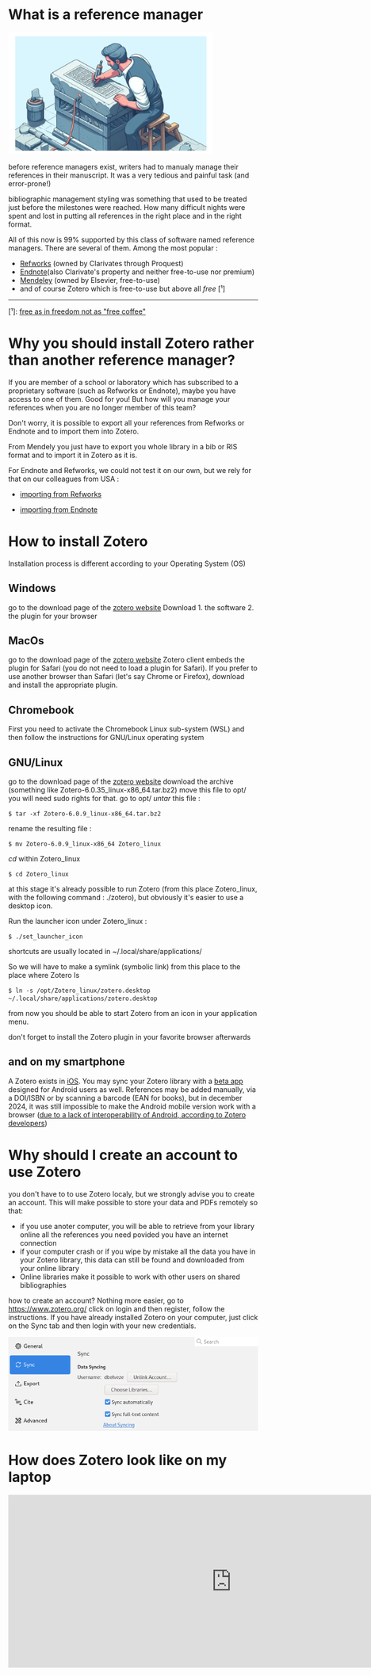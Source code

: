 <!--

title: "First steps with Zotero"  

author: Damien Belvèze

date: january 2025

email: damien.belveze@univ-rennes.fr 

attribute: [First steps with Zotero](https://liascript.github.io/course/?https://raw.githubusercontent.com/damienbelveze/CFCB_IA/main/deroule_cours.md#1) 
        by [Damien Belvèze](damien.belveze@univ-rennes.fr) 
        is licensed under [CC-by-sa](https://creativecommons.org/licenses/by-sa/4.0/?ref=chooser-v1)

language: fr 

link: lia.css

icon: ./images/etoile.png

comment: this guide is adapted to PhD students who discover the free reference manager Zotero. Much of its content comes from the Zotero workshop libguide published by Formadoct and archived on [Internet Archive](https://web.archive.org/web/20210622005132/https://formadoct.doctorat-bretagneloire.fr/zotero_workshop/introduction)

import: https://raw.githubusercontent.com/LiaTemplates/citations/main/README.md

@onload
// this shall load an entire file at starttime that can be referenced
setTimeout(() => { window.bibliographyLoad("https://raw.githubusercontent.com/LiaTemplates/citations/main/bibtex.bib")}, 100)
@end

-->

# What is a reference manager

![](images/working.png)

<!--image made with the help of an AI tool for the website Formadoct on Callisto, Viêt Jeannaud -->

before reference managers exist, writers had to manualy manage their references in their manuscript. It was a very tedious and painful task (and error-prone!)

bibliographic management styling was something that used to be treated just before the milestones were reached. How many difficult nights were spent and lost in putting all references in the right place and in the right format. 

All of this now is 99% supported by this class of software named reference managers. There are several of them. Among the most popular : 

- [Refworks](https://en.wikipedia.org/wiki/RefWorks) (owned by Clarivates through Proquest)  
- [Endnote](https://en.wikipedia.org/wiki/EndNote)(also Clarivate's property and neither free-to-use nor premium)  
- [Mendeley](https://en.wikipedia.org/wiki/Mendeley) (owned by Elsevier, free-to-use) 
- and of course Zotero which is free-to-use but above all *free* [¹]

---
[¹]: [free as in freedom not as "free coffee"](https://sagitter.fedorapeople.org/faif-2.0.pdf)

# Why you should install Zotero rather than another reference manager?

If you are member of a school or laboratory which has subscribed to a proprietary software (such as Refworks or Endnote), maybe you have access to one of them. Good for you! But how will you manage your references when you are no longer member of this team?

Don't worry, it is possible to export all your references from Refworks or Endnote and to import them into Zotero. 

From Mendely you just have to export you whole library in a bib or RIS format and to import it in Zotero as it is.

For Endnote and Refworks, we could not test it on our own, but we rely for that on our colleagues from USA : 

- [importing from Refworks](https://libguides.uta.edu/zotero/importing-refworks-data-into-zotero)  

- [importing from Endnote](https://ask.lib.vt.edu/faq/38201)


# How to install Zotero

Installation process is different according to your Operating System (OS)

## Windows 

go to the download page of the [zotero website](https://zotero.org)
Download 1. the software 2. the plugin for your browser

## MacOs 

go to the download page of the [zotero website](https://zotero.org)
Zotero client embeds the plugin for Safari (you do not need to load a plugin for Safari). If you prefer to use another browser than Safari (let's say Chrome or Firefox), download and install the appropriate plugin.

## Chromebook

First you need to activate the Chromebook Linux sub-system (WSL) and then follow the instructions for GNU/Linux operating system 

## GNU/Linux 

go to the download page of the [zotero website](https://zotero.org)
download the archive (something like Zotero-6.0.35_linux-x86_64.tar.bz2)
move this file to opt/
you will need sudo rights for that. 
go to opt/
*untar* this file : 

```shell
$ tar -xf Zotero-6.0.9_linux-x86_64.tar.bz2
```

rename the resulting file : 

```shell
$ mv Zotero-6.0.9_linux-x86_64 Zotero_linux
```
*cd* within Zotero_linux

```shell
$ cd Zotero_linux
```

at this stage it's already possible to run Zotero (from this place Zotero_linux, with the following command : ./zotero), but obviously it's easier to use a desktop icon. 

Run the launcher icon under Zotero_linux : 

```shell
$ ./set_launcher_icon
```
shortcuts are usually located in ~/.local/share/applications/

So we will have to make a symlink (symbolic link) from this place to the place where Zotero Is 

```shell
$ ln -s /opt/Zotero_linux/zotero.desktop ~/.local/share/applications/zotero.desktop
```
from now you should be able to start Zotero from an icon in your application menu. 

don't forget to install the Zotero plugin in your favorite browser afterwards

## and on my smartphone

A Zotero exists in [iOS](https://www.zotero.org/support/ios). 
You may sync your Zotero library with a [beta app](https://play.google.com/store/apps/details?id=org.zotero.android&hl=en-US) designed for Android users as well. 
References may be added manually, via a DOI/ISBN or by scanning a barcode (EAN for books), but in december 2024, it was still impossible to make the Android mobile version work with a browser ([due to a lack of interoperability of Android, according to Zotero developers](https://forums.zotero.org/discussion/comment/480563#Comment_480563))


# Why should I create an account to use Zotero

you don't have to to use Zotero localy, but we strongly advise you to create an account.
This will make possible to store your data and PDFs remotely so that: 

- if you use anoter computer, you will be able to retrieve from your library online all the references you need povided you have an internet connection  
- if your computer crash or if you wipe by mistake all the data you have in your Zotero library, this data can still be found and downloaded from your online library
- Online libraries make it possible to work with other users on shared bibliographies

how to create an account? Nothing more easier, go to https://www.zotero.org/ click on login and then register, follow the instructions.
If you have already installed Zotero on your computer, just click on the Sync tab and then login with your new credentials.

![](images/sync.png)

# How does Zotero look like on my laptop

<iframe width="900" height="349" src="https://damienbelveze.github.io/first_steps_zotero/zotero_dashboard.html" frameBorder="0" scrolling="no" styles="width:100%"></iframe>











